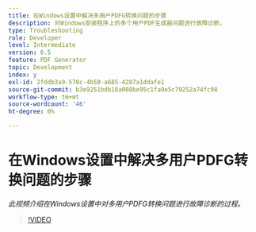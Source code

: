 ```yaml
---
title: 在Windows设置中解决多用户PDFG转换问题的步骤
description: 对Windows安装程序上的多个用户PDF生成器问题进行故障诊断。
type: Troubleshooting
role: Developer
level: Intermediate
version: 6.5
feature: PDF Generator
topic: Development
index: y
exl-id: 2fddb3a9-570c-4b50-a685-4287a1ddafe1
source-git-commit: b3e9251bdb18a008be95c1fa9e5c79252a74fc98
workflow-type: tm+mt
source-wordcount: '46'
ht-degree: 0%

---
```


# 在Windows设置中解决多用户PDFG转换问题的步骤

*此视频介绍在Windows设置中对多用户PDFG转换问题进行故障诊断的过程。*

>[!VIDEO](https://video.tv.adobe.com/v/335550?quality=12&learn=on)
